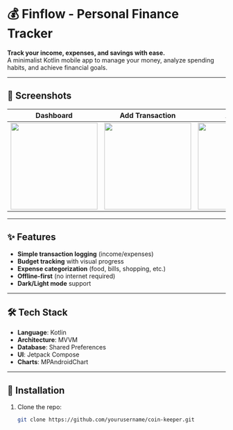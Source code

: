 # 💰 Finflow - Personal Finance Tracker

**Track your income, expenses, and savings with ease.**  
A minimalist Kotlin mobile app to manage your money, analyze spending habits, and achieve financial goals.

---

## 📱 Screenshots
| Dashboard | Add Transaction | Analytics |
|-----------|-----------------|-----------|
| <img src="screenshots/dashboard.png" width="200"> | <img src="screenshots/add_transaction.png" width="200"> | <img src="screenshots/analytics.png" width="200"> |

---

## ✨ Features
- **Simple transaction logging** (income/expenses)  
- **Budget tracking** with visual progress  
- **Expense categorization** (food, bills, shopping, etc.)  
- **Offline-first** (no internet required)  
- **Dark/Light mode** support  

---

## 🛠️ Tech Stack
- **Language**: Kotlin  
- **Architecture**: MVVM  
- **Database**: Shared Preferences   
- **UI**: Jetpack Compose  
- **Charts**: MPAndroidChart  

---

## 🔧 Installation
1. Clone the repo:
   ```bash
   git clone https://github.com/yourusername/coin-keeper.git
